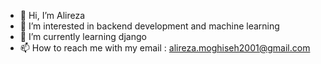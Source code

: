 - 👋 Hi, I’m Alireza
- 👀 I’m interested in backend development and machine learning
- 🌱 I’m currently learning django
- 📫 How to reach me with my email : alireza.moghiseh2001@gmail.com

<!---
Acllivreerza/Acllivreerza is a ✨ special ✨ repository because its `README.md` (this file) appears on your GitHub profile.
You can click the Preview link to take a look at your changes.
--->
